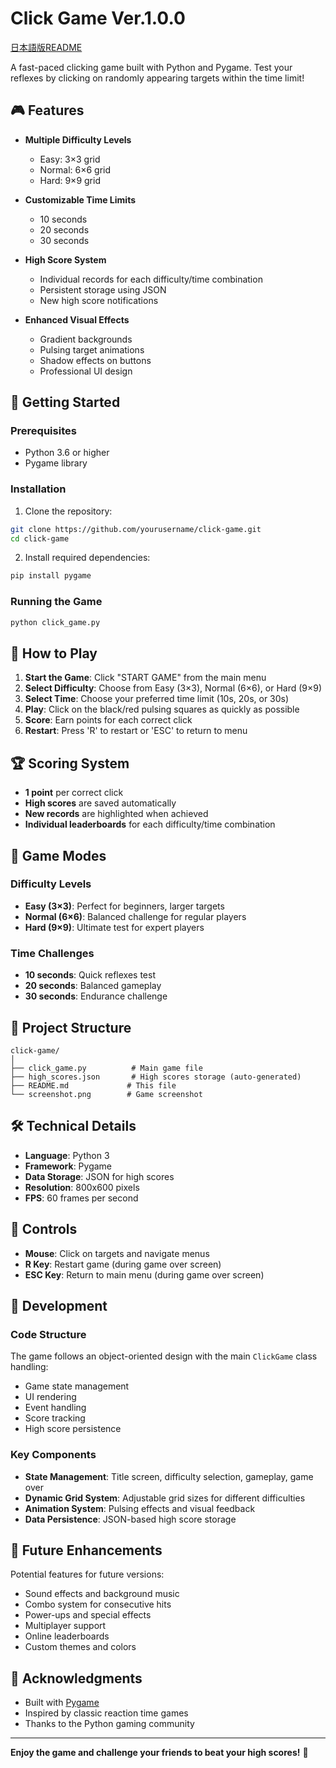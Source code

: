 # Click Game Ver.1.0.0

[日本語版README](README-ja.md)

A fast-paced clicking game built with Python and Pygame. Test your reflexes by clicking on randomly appearing targets within the time limit!

## 🎮 Features

- **Multiple Difficulty Levels**
  - Easy: 3×3 grid
  - Normal: 6×6 grid  
  - Hard: 9×9 grid

- **Customizable Time Limits**
  - 10 seconds
  - 20 seconds
  - 30 seconds

- **High Score System**
  - Individual records for each difficulty/time combination
  - Persistent storage using JSON
  - New high score notifications

- **Enhanced Visual Effects**
  - Gradient backgrounds
  - Pulsing target animations
  - Shadow effects on buttons
  - Professional UI design

## 🚀 Getting Started

### Prerequisites

- Python 3.6 or higher
- Pygame library

### Installation

1. Clone the repository:
```bash
git clone https://github.com/yourusername/click-game.git
cd click-game
```

2. Install required dependencies:
```bash
pip install pygame
```

### Running the Game

```bash
python click_game.py
```

## 🎯 How to Play

1. **Start the Game**: Click "START GAME" from the main menu
2. **Select Difficulty**: Choose from Easy (3×3), Normal (6×6), or Hard (9×9)
3. **Select Time**: Choose your preferred time limit (10s, 20s, or 30s)
4. **Play**: Click on the black/red pulsing squares as quickly as possible
5. **Score**: Earn points for each correct click
6. **Restart**: Press 'R' to restart or 'ESC' to return to menu

## 🏆 Scoring System

- **1 point** per correct click
- **High scores** are saved automatically
- **New records** are highlighted when achieved
- **Individual leaderboards** for each difficulty/time combination

## 🎨 Game Modes

### Difficulty Levels
- **Easy (3×3)**: Perfect for beginners, larger targets
- **Normal (6×6)**: Balanced challenge for regular players
- **Hard (9×9)**: Ultimate test for expert players

### Time Challenges
- **10 seconds**: Quick reflexes test
- **20 seconds**: Balanced gameplay
- **30 seconds**: Endurance challenge

## 📁 Project Structure

```
click-game/
│
├── click_game.py          # Main game file
├── high_scores.json       # High scores storage (auto-generated)
├── README.md             # This file
└── screenshot.png        # Game screenshot
```

## 🛠️ Technical Details

- **Language**: Python 3
- **Framework**: Pygame
- **Data Storage**: JSON for high scores
- **Resolution**: 800x600 pixels
- **FPS**: 60 frames per second

## 🎵 Controls

- **Mouse**: Click on targets and navigate menus
- **R Key**: Restart game (during game over screen)
- **ESC Key**: Return to main menu (during game over screen)

## 🔧 Development

### Code Structure

The game follows an object-oriented design with the main `ClickGame` class handling:
- Game state management
- UI rendering
- Event handling
- Score tracking
- High score persistence

### Key Components

- **State Management**: Title screen, difficulty selection, gameplay, game over
- **Dynamic Grid System**: Adjustable grid sizes for different difficulties
- **Animation System**: Pulsing effects and visual feedback
- **Data Persistence**: JSON-based high score storage

## 🚀 Future Enhancements

Potential features for future versions:
- Sound effects and background music
- Combo system for consecutive hits
- Power-ups and special effects
- Multiplayer support
- Online leaderboards
- Custom themes and colors

## 🙏 Acknowledgments

- Built with [Pygame](https://www.pygame.org/)
- Inspired by classic reaction time games
- Thanks to the Python gaming community

---

**Enjoy the game and challenge your friends to beat your high scores!** 🎯
